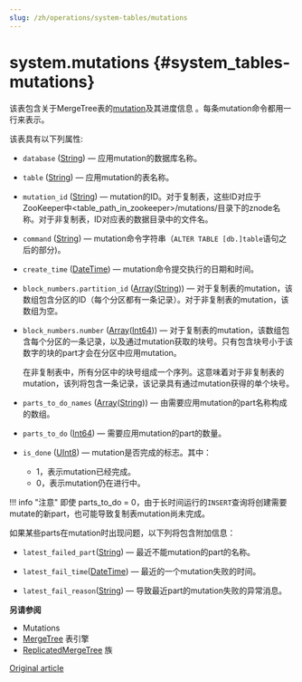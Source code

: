 ```yaml
---
slug: /zh/operations/system-tables/mutations
---
```

# system.mutations {#system_tables-mutations}

该表包含关于MergeTree表的[mutation](../../sql-reference/statements/alter.md#alter-mutations)及其进度信息 。每条mutation命令都用一行来表示。

该表具有以下列属性:

-   `database` ([String](../../sql-reference/data-types/string.md)) — 应用mutation的数据库名称。

-   `table` ([String](../../sql-reference/data-types/string.md)) — 应用mutation的表名称。

-   `mutation_id` ([String](../../sql-reference/data-types/string.md)) — mutation的ID。对于复制表，这些ID对应于ZooKeeper中<table_path_in_zookeeper>/mutations/目录下的znode名称。对于非复制表，ID对应表的数据目录中的文件名。

-   `command` ([String](../../sql-reference/data-types/string.md)) — mutation命令字符串（`ALTER TABLE [db.]table`语句之后的部分)。

-   `create_time` ([DateTime](../../sql-reference/data-types/datetime.md)) — mutation命令提交执行的日期和时间。

-   `block_numbers.partition_id` ([Array](../../sql-reference/data-types/array.md)([String](../../sql-reference/data-types/string.md))) — 对于复制表的mutation，该数组包含分区的ID（每个分区都有一条记录）。对于非复制表的mutation，该数组为空。

-   `block_numbers.number` ([Array](../../sql-reference/data-types/array.md)([Int64](../../sql-reference/data-types/int-uint.md))) — 对于复制表的mutation，该数组包含每个分区的一条记录，以及通过mutation获取的块号。只有包含块号小于该数字的块的part才会在分区中应用mutation。
  
    在非复制表中，所有分区中的块号组成一个序列。这意味着对于非复制表的mutation，该列将包含一条记录，该记录具有通过mutation获得的单个块号。
    
-   `parts_to_do_names` ([Array](../../sql-reference/data-types/array.md)([String](../../sql-reference/data-types/string.md))) — 由需要应用mutation的part名称构成的数组。

-   `parts_to_do` ([Int64](../../sql-reference/data-types/int-uint.md)) — 需要应用mutation的part的数量。

-   `is_done` ([UInt8](../../sql-reference/data-types/int-uint.md)) — mutation是否完成的标志。其中：
    -   1，表示mutation已经完成。
    -   0，表示mutation仍在进行中。


!!! info "注意"
    即使 parts_to_do = 0，由于长时间运行的`INSERT`查询将创建需要mutate的新part，也可能导致复制表mutation尚未完成。

如果某些parts在mutation时出现问题，以下列将包含附加信息：

-   `latest_failed_part`([String](../../sql-reference/data-types/string.md)) — 最近不能mutation的part的名称。

-   `latest_fail_time`([DateTime](../../sql-reference/data-types/datetime.md)) — 最近的一个mutation失败的时间。

-   `latest_fail_reason`([String](../../sql-reference/data-types/string.md)) — 导致最近part的mutation失败的异常消息。


**另请参阅**

- Mutations
- [MergeTree](../../engines/table-engines/mergetree-family/mergetree.md) 表引擎
- [ReplicatedMergeTree](../../engines/table-engines/mergetree-family/replication.md) 族

[Original article](https://clickhouse.com/docs/en/operations/system_tables/mutations) <!--hide-->
